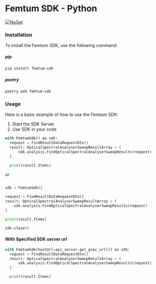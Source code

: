 # Femtum SDK - Python

[![NuGet](https://img.shields.io/nuget/v/Femtum.SDK.svg)](https://www.nuget.org/packages/Femtum.SDK)

### Installation

To install the Femtum SDK, use the following command:

##### pip

```bash
pip install femtum-sdk
```

##### poetry

```bash
poetry add femtum-sdk
```

### Usage

Here is a basic example of how to use the Femtum SDK:

1. Start the SDK Server
2. Use SDK in your code

```python
with FemtumSdk() as sdk:
  request = FindResultDataRequestDto()
  result: OpticalSpectralAnalyserSweepResultArray = (
      sdk.analysis.FindOpticalSpectralAnalyserSweepResults(request)
  )

  print(result.Items)
```

or

```python

sdk = FemtumSdk()

request = FindResultDataRequestDto()
result: OpticalSpectralAnalyserSweepResultArray = (
    sdk.analysis.FindOpticalSpectralAnalyserSweepResults(request)
)

print(result.Items)

sdk.close()
```

#### With Specified SDK server url

```python
with FemtumSdk(hostUrl=api_server.get_grpc_url()) as sdk:
  request = FindResultDataRequestDto()
  result: OpticalSpectralAnalyserSweepResultArray = (
      sdk.analysis.FindOpticalSpectralAnalyserSweepResults(request)
  )

  print(result.Items)
```
